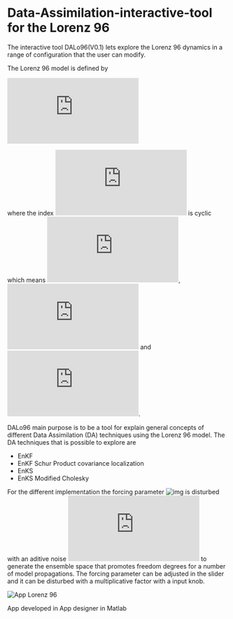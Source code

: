 # Data-Assimilation-interactive-tool for the Lorenz 96 
The interactive tool DALo96(V0.1) lets explore the Lorenz 96 dynamics in a range of configuration that the user can modify.

The Lorenz 96 model is defined by

![img](http://latex.codecogs.com/svg.latex?%5Cfrac%7Bdx_i%7D%7Bdt%7D%3D%28x_%7Bi%2B1%7D-x_%7Bi-2%7D%29x_%7Bi-1%7D-x_i%2BF)

where the index  ![img](http://latex.codecogs.com/svg.latex?i) is cyclic which means ![img](http://latex.codecogs.com/svg.latex?x_%7B-1%7D%3Dx_%7Bn-1%7D), ![img](http://latex.codecogs.com/svg.latex?x_%7B0%7D%3Dx_%7Bn%7D)   and   ![img](http://latex.codecogs.com/svg.latex?x_%7Bn%2B1%7D%3Dx_%7B1%7D). 


DALo96 main purpose is to be a tool for explain general concepts of different Data Assimilation (DA) techniques using the Lorenz 96 model. The DA techniques that is possible to explore are

- EnKF
- EnKF Schur Product covariance localization
- EnKS
- EnKS Modified Cholesky

For the different implementation the forcing parameter ![img](http://latex.codecogs.com/svg.latex?%F) is disturbed with an aditive noise
![img](http://latex.codecogs.com/svg.latex?%5CsimN%28F_0%2C%5Cgamma%29) to generate the ensemble space that promotes freedom degrees for a number of model propagations.
The forcing parameter can be adjusted in the slider and it can be disturbed with a multiplicative factor with a input knob.



![App Lorenz 96](https://github.com/ayarceb/Data-Assimilation-interactive-tool/blob/main/front.png)

App developed in App designer in Matlab

